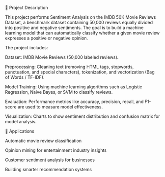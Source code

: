 📖 Project Description

This project performs Sentiment Analysis on the IMDB 50K Movie Reviews Dataset, a benchmark dataset containing 50,000 reviews equally divided into positive and negative sentiments. The goal is to build a machine learning model that can automatically classify whether a given movie review expresses a positive or negative opinion.

The project includes:

Dataset: IMDB Movie Reviews (50,000 labeled reviews).

Preprocessing: Cleaning text (removing HTML tags, stopwords, punctuation, and special characters), tokenization, and vectorization (Bag of Words / TF-IDF).

Model Training: Using machine learning algorithms such as Logistic Regression, Naive Bayes, or SVM to classify reviews.

Evaluation: Performance metrics like accuracy, precision, recall, and F1-score are used to measure model effectiveness.

Visualization: Charts to show sentiment distribution and confusion matrix for model analysis.

🎯 Applications

Automatic movie review classification

Opinion mining for entertainment industry insights

Customer sentiment analysis for businesses

Building smarter recommendation systems

